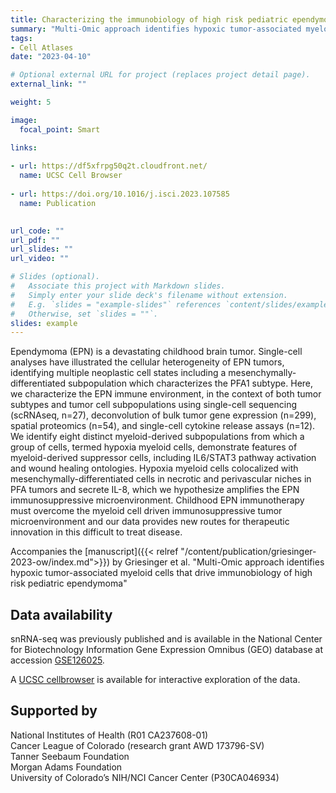 ```yaml
---
title: Characterizing the immunobiology of high risk pediatric ependymoma  
summary: "Multi-Omic approach identifies hypoxic tumor-associated myeloid cells that drive immunobiology of high risk pediatric ependymoma"
tags: 
- Cell Atlases
date: "2023-04-10"

# Optional external URL for project (replaces project detail page).
external_link: ""

weight: 5

image:
  focal_point: Smart

links:
  
- url: https://df5xfrpg50q2t.cloudfront.net/
  name: UCSC Cell Browser 
  
- url: https://doi.org/10.1016/j.isci.2023.107585
  name: Publication
  

url_code: ""
url_pdf: ""
url_slides: ""
url_video: ""

# Slides (optional).
#   Associate this project with Markdown slides.
#   Simply enter your slide deck's filename without extension.
#   E.g. `slides = "example-slides"` references `content/slides/example-slides.md`.
#   Otherwise, set `slides = ""`.
slides: example
---
```


Ependymoma (EPN) is a devastating childhood brain tumor. Single-cell analyses have illustrated the cellular heterogeneity of EPN tumors, identifying multiple neoplastic cell states including a mesenchymally-differentiated subpopulation which characterizes the PFA1 subtype.  Here, we characterize the EPN immune environment, in the context of both tumor subtypes and tumor cell subpopulations using single-cell sequencing (scRNAseq, n=27), deconvolution of bulk tumor gene expression (n=299), spatial proteomics (n=54), and single-cell cytokine release assays (n=12). We identify eight distinct myeloid-derived subpopulations from which a group of cells, termed hypoxia myeloid cells, demonstrate features of myeloid-derived suppressor cells, including IL6/STAT3 pathway activation and wound healing ontologies. Hypoxia myeloid cells colocalized with mesenchymally-differentiated cells in necrotic and perivascular niches in PFA tumors and secrete IL-8, which we hypothesize amplifies the EPN immunosuppressive microenvironment. Childhood EPN immunotherapy must overcome the myeloid cell driven immunosuppressive tumor microenvironment and our data provides new routes for therapeutic innovation in this difficult to treat disease.

Accompanies the [manuscript]({{< relref "/content/publication/griesinger-2023-ow/index.md">}}) by Griesinger et al. "Multi-Omic approach identifies hypoxic tumor-associated myeloid cells that drive immunobiology of high risk pediatric ependymoma"

## Data availability

snRNA-seq was previously published and is available in the National Center for Biotechnology Information Gene Expression Omnibus (GEO) database at accession [GSE126025](https://www.ncbi.nlm.nih.gov/geo/query/acc.cgi?acc=GSE126025).

A [UCSC cellbrowser](https://df5xfrpg50q2t.cloudfront.net/) is available for interactive exploration of the data.

## Supported by

National Institutes of Health (R01 CA237608-01)   
Cancer League of Colorado (research grant AWD 173796-SV)   
Tanner Seebaum Foundation  
Morgan Adams Foundation  
University of Colorado’s NIH/NCI Cancer Center (P30CA046934)  
